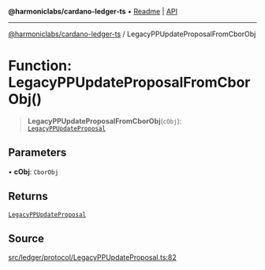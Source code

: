 **@harmoniclabs/cardano-ledger-ts** • [Readme](../Introduction) \| [API](../globals)

***

[@harmoniclabs/cardano-ledger-ts](../Introduction) / LegacyPPUpdateProposalFromCborObj

# Function: LegacyPPUpdateProposalFromCborObj()

> **LegacyPPUpdateProposalFromCborObj**(`cObj`): [`LegacyPPUpdateProposal`](../type-aliases/LegacyPPUpdateProposal)

## Parameters

• **cObj**: `CborObj`

## Returns

[`LegacyPPUpdateProposal`](../type-aliases/LegacyPPUpdateProposal)

## Source

[src/ledger/protocol/LegacyPPUpdateProposal.ts:82](https://github.com/HarmonicLabs/cardano-ledger-ts/blob/d1659b0/src/ledger/protocol/LegacyPPUpdateProposal.ts#L82)
